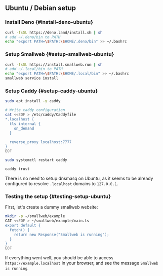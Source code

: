 ## Ubuntu / Debian setup

### Install Deno {#install-deno-ubuntu}

```sh
curl -fsSL https://deno.land/install.sh | sh
# add ~/.deno/bin to PATH
echo "export PATH=\$PATH:\$HOME/.deno/bin" >> ~/.bashrc
```

### Setup Smallweb {#setup-smallweb-ubuntu}

```sh
curl -fsSL https://install.smallweb.run | sh
# add ~/.local/bin to PATH
echo "export PATH=\$PATH:\$HOME/.local/bin" >> ~/.bashrc
smallweb service install
```

### Setup Caddy {#setup-caddy-ubuntu}

```sh
sudo apt install -y caddy

# Write caddy configuration
cat <<EOF > /etc/caddy/Caddyfile
*.localhost {
  tls internal {
    on_demand
  }

  reverse_proxy localhost:7777
}
EOF

sudo systemctl restart caddy

caddy trust
```

There is no need to setup dnsmasq on Ubuntu, as it seems to be already configured to resolve `.localhost` domains to `127.0.0.1`.

### Testing the setup {#testing-setup-ubuntu}

First, let's create a dummy smallweb website:

```sh
mkdir -p ~/smallweb/example
CAT <<EOF > ~/smallweb/example/main.ts
export default {
  fetch() {
    return new Response("Smallweb is running");
  }
}
EOF
```

If everything went well, you should be able to access `https://example.localhost` in your browser, and see the message `Smallweb is running`.

